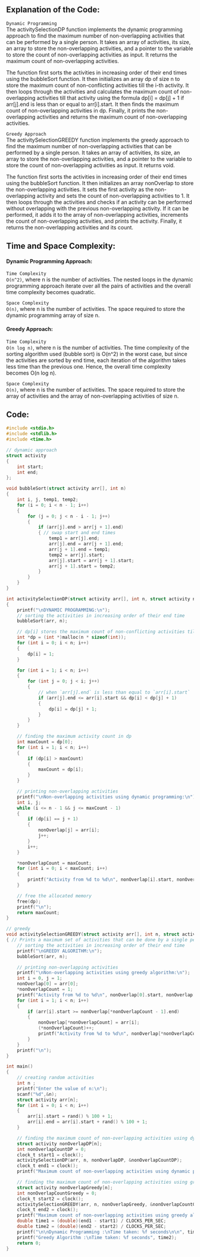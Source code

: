 ## Explanation of the Code:
`Dynamic Programming`<br>
The activitySelectionDP function implements the dynamic programming approach to find the maximum number of non-overlapping activities that can be performed by a single person. It takes an array of activities, its size, an array to store the non-overlapping activities, and a pointer to the variable to store the count of non-overlapping activities as input. It returns the maximum count of non-overlapping activities.

The function first sorts the activities in increasing order of their end times using the bubbleSort function. It then initializes an array dp of size n to store the maximum count of non-conflicting activities till the i-th activity. It then loops through the activities and calculates the maximum count of non-overlapping activities till that activity using the formula dp[i] = dp[j] + 1 if arr[j].end is less than or equal to arr[i].start. It then finds the maximum count of non-overlapping activities in dp. Finally, it prints the non-overlapping activities and returns the maximum count of non-overlapping activities.

`Greedy Approach`<br>
The activitySelectionGREEDY function implements the greedy approach to find the maximum number of non-overlapping activities that can be performed by a single person. It takes an array of activities, its size, an array to store the non-overlapping activities, and a pointer to the variable to store the count of non-overlapping activities as input. It returns void.

The function first sorts the activities in increasing order of their end times using the bubbleSort function. It then initializes an array nonOverlap to store the non-overlapping activities. It sets the first activity as the non-overlapping activity and sets the count of non-overlapping activities to 1. It then loops through the activities and checks if an activity can be performed without overlapping with the previous non-overlapping activity. If it can be performed, it adds it to the array of non-overlapping activities, increments the count of non-overlapping activities, and prints the activity. Finally, it returns the non-overlapping activities and its count.

## Time and Space Complexity:
#### Dynamic Programming Approach:
`Time Complexity`<br> 
`O(n^2)`, where n is the number of activities. The nested loops in the dynamic programming approach iterate over all the pairs of activities and the overall time complexity becomes quadratic.

`Space Complexity`<br>
`O(n)`, where n is the number of activities. The space required to store the dynamic programming array of size n.

#### Greedy Approach:
`Time Complexity`<br>
`O(n log n)`, where n is the number of activities. The time complexity of the sorting algorithm used (bubble sort) is O(n^2) in the worst case, but since the activities are sorted by end time, each iteration of the algorithm takes less time than the previous one. Hence, the overall time complexity becomes O(n log n).

`Space Complexity`<br>
`O(n)`, where n is the number of activities. The space required to store the array of activities and the array of non-overlapping activities of size n.

## Code:
```c
#include <stdio.h>
#include <stdlib.h>
#include <time.h>

// dynamic approach
struct activity
{
    int start;
    int end;
};

void bubbleSort(struct activity arr[], int n)
{
    int i, j, temp1, temp2;
    for (i = 0; i < n - 1; i++)
    {
        for (j = 0; j < n - i - 1; j++)
        {
            if (arr[j].end > arr[j + 1].end)
            { // swap start and end times
                temp1 = arr[j].end;
                arr[j].end = arr[j + 1].end;
                arr[j + 1].end = temp1;
                temp2 = arr[j].start;
                arr[j].start = arr[j + 1].start;
                arr[j + 1].start = temp2;
            }
        }
    }
}

int activitySelectionDP(struct activity arr[], int n, struct activity nonOverlap[], int *nonOverlapCount)
{
    printf("\nDYNAMIC PROGRAMMING:\n");
    // sorting the activities in increasing order of their end time
    bubbleSort(arr, n);

    // dp[i] stores the maximum count of non-conflicting activities till i'th activity
    int *dp = (int *)malloc(n * sizeof(int));
    for (int i = 0; i < n; i++)
    {
        dp[i] = 1;
    }

    for (int i = 1; i < n; i++)
    {
        for (int j = 0; j < i; j++)
        {
            // when `arr[j].end` is less than equal to `arr[i].start`
            if (arr[j].end <= arr[i].start && dp[i] < dp[j] + 1)
            {
                dp[i] = dp[j] + 1;
            }
        }
    }

    // finding the maximum activity count in dp
    int maxCount = dp[0];
    for (int i = 1; i < n; i++)
    {
        if (dp[i] > maxCount)
        {
            maxCount = dp[i];
        }
    }

    // printing non-overlapping activities
    printf("\nNon-overlapping activities using dynamic programming:\n");
    int i, j;
    while (i <= n - 1 && j <= maxCount - 1)
    {
        if (dp[i] == j + 1)
        {
            nonOverlap[j] = arr[i];
            j++;
        }
        i++;
    }

    *nonOverlapCount = maxCount;
    for (int i = 0; i < maxCount; i++)
    {
        printf("Activity from %d to %d\n", nonOverlap[i].start, nonOverlap[i].end);
    }

    // free the allocated memory
    free(dp);
    printf("\n");
    return maxCount;
}

// greedy
void activitySelectionGREEDY(struct activity arr[], int n, struct activity nonOverlap[], int *nonOverlapCount)
{ // Prints a maximum set of activities that can be done by a single person, one at a time.
    // sorting the activities in increasing order of their end time
    printf("\nGREEDY ALGORITHM:\n");
    bubbleSort(arr, n);

    // printing non-overlapping activities
    printf("\nNon-overlapping activities using greedy algorithm:\n");
    int i = 0, j = 1;
    nonOverlap[0] = arr[0];
    *nonOverlapCount = 1;
    printf("Activity from %d to %d\n", nonOverlap[0].start, nonOverlap[0].end);
    for (int i = 1; i < n; i++)
    {
        if (arr[i].start >= nonOverlap[*nonOverlapCount - 1].end)
        {
            nonOverlap[*nonOverlapCount] = arr[i];
            (*nonOverlapCount)++;
            printf("Activity from %d to %d\n", nonOverlap[*nonOverlapCount - 1].start, nonOverlap[*nonOverlapCount - 1].end);
        }
    }
    printf("\n");
}

int main()
{
    // creating random activities
    int n ;
    printf("Enter the value of n:\n");
    scanf("%d",&n);
    struct activity arr[n];
    for (int i = 0; i < n; i++)
    {
        arr[i].start = rand() % 100 + 1;
        arr[i].end = arr[i].start + rand() % 100 + 1;
    }

    // finding the maximum count of non-overlapping activities using dynamic programming
    struct activity nonOverlapDP[n];
    int nonOverlapCountDP = 0;
    clock_t start1 = clock();
    activitySelectionDP(arr, n, nonOverlapDP, &nonOverlapCountDP);
    clock_t end1 = clock();
    printf("Maximum count of non-overlapping activities using dynamic programming is: %d\n\n", nonOverlapCountDP);

    // finding the maximum count of non-overlapping activities using greedy algorithm
    struct activity nonOverlapGreedy[n];
    int nonOverlapCountGreedy = 0;
    clock_t start2 = clock();
    activitySelectionGREEDY(arr, n, nonOverlapGreedy, &nonOverlapCountGreedy);
    clock_t end2 = clock();
    printf("Maximum count of non-overlapping activities using greedy algorithm is: %d\n", nonOverlapCountGreedy);
    double time1 = (double)(end1 - start1) / CLOCKS_PER_SEC;
    double time2 = (double)(end2 - start2) / CLOCKS_PER_SEC;
    printf("\n\nDynamic Programming :\nTime taken: %f seconds\n\n", time1); // printing time required for acivity selection using DP
    printf("Greedy Algorithm :\nTime taken: %f seconds", time2);            // printing time required for Greedy algorithm
    return 0;
}
```
